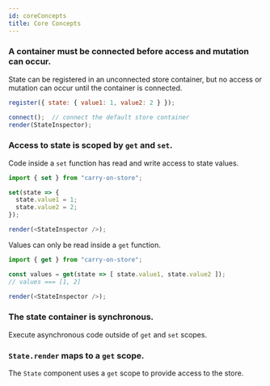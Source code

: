 ```yaml
---
id: coreConcepts
title: Core Concepts
---
```

### A container must be connected before access and mutation can occur.

State can be registered in an unconnected store container, but no access or mutation can occur until the container is connected.

```js live noInline
register({ state: { value1: 1, value2: 2 } });

connect();  // connect the default store container
render(StateInspector);
```

### Access to state is scoped by `get` and `set`.

Code inside a `set` function has read and write access to state values.

```js live noInline
import { set } from "carry-on-store";

set(state => {
  state.value1 = 1;
  state.value2 = 2;
});

render(<StateInspector />);
```

Values can only be read inside a `get` function. 

```js live noInline
import { get } from "carry-on-store";

const values = get(state => [ state.value1, state.value2 ]); 
// values === [1, 2]

render(<StateInspector />);
```

### The state container is synchronous.

Execute asynchronous code outside of `get` and `set` scopes.

### `State.render` maps to a `get` scope.

The `State` component uses a `get` scope to provide access to the store.


